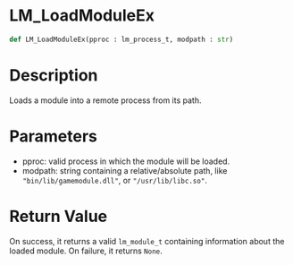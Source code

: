 # LM_LoadModuleEx

```python
def LM_LoadModuleEx(pproc : lm_process_t, modpath : str)
```

# Description

Loads a module into a remote process from its path.

# Parameters

- pproc: valid process in which the module will be loaded.
- modpath: string containing a relative/absolute path, like `"bin/lib/gamemodule.dll"`, or `"/usr/lib/libc.so"`.

# Return Value

On success, it returns a valid `lm_module_t` containing information about the loaded module. On failure, it returns `None`.

